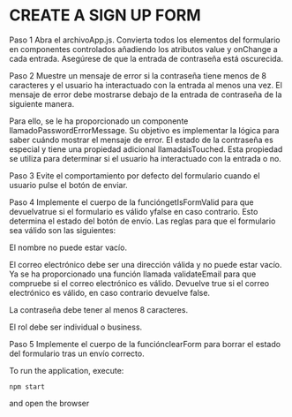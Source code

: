 # CREATE A SIGN UP FORM

Paso 1
Abra el archivoApp.js. Convierta todos los elementos del formulario en componentes controlados añadiendo los atributos value y onChange a cada entrada. Asegúrese de que la entrada de contraseña está oscurecida.

Paso 2
Muestre un mensaje de error si la contraseña tiene menos de 8 caracteres y el usuario ha interactuado con la entrada al menos una vez. El mensaje de error debe mostrarse debajo de la entrada de contraseña de la siguiente manera.

Para ello, se le ha proporcionado un componente llamadoPasswordErrorMessage. Su objetivo es implementar la lógica para saber cuándo mostrar el mensaje de error. El estado de la contraseña es especial y tiene una propiedad adicional llamadaisTouched. Esta propiedad se utiliza para determinar si el usuario ha interactuado con la entrada o no.

Paso 3
Evite el comportamiento por defecto del formulario cuando el usuario pulse el botón de enviar.

Paso 4
Implemente el cuerpo de la funcióngetIsFormValid para que devuelvatrue si el formulario es válido yfalse en caso contrario. Esto determina el estado del botón de envío. Las reglas para que el formulario sea válido son las siguientes:

El nombre no puede estar vacío.

El correo electrónico debe ser una dirección válida y no puede estar vacío. Ya se ha proporcionado una función llamada validateEmail para que compruebe si el correo electrónico es válido. Devuelve true si el correo electrónico es válido, en caso contrario devuelve false.

La contraseña debe tener al menos 8 caracteres.

El rol debe ser individual o business.

Paso 5
Implemente el cuerpo de la funciónclearForm para borrar el estado del formulario tras un envío correcto.

To run the application, execute:

    npm start

and open the browser